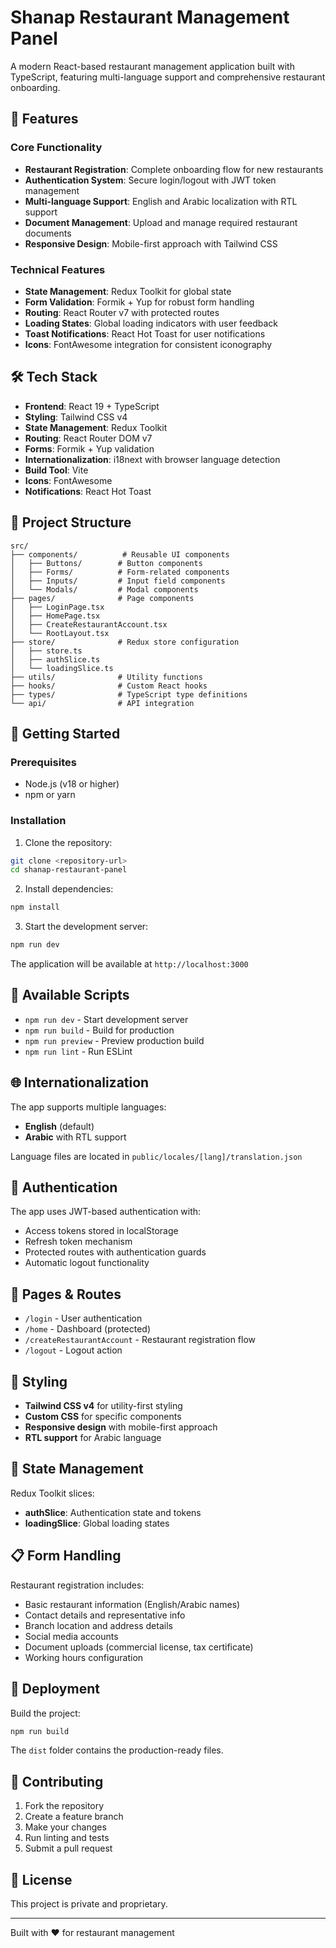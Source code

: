 # Shanap Restaurant Management Panel

A modern React-based restaurant management application built with TypeScript, featuring multi-language support and comprehensive restaurant onboarding.

## 🚀 Features

### Core Functionality

- **Restaurant Registration**: Complete onboarding flow for new restaurants
- **Authentication System**: Secure login/logout with JWT token management
- **Multi-language Support**: English and Arabic localization with RTL support
- **Document Management**: Upload and manage required restaurant documents
- **Responsive Design**: Mobile-first approach with Tailwind CSS

### Technical Features

- **State Management**: Redux Toolkit for global state
- **Form Validation**: Formik + Yup for robust form handling
- **Routing**: React Router v7 with protected routes
- **Loading States**: Global loading indicators with user feedback
- **Toast Notifications**: React Hot Toast for user notifications
- **Icons**: FontAwesome integration for consistent iconography

## 🛠️ Tech Stack

- **Frontend**: React 19 + TypeScript
- **Styling**: Tailwind CSS v4
- **State Management**: Redux Toolkit
- **Routing**: React Router DOM v7
- **Forms**: Formik + Yup validation
- **Internationalization**: i18next with browser language detection
- **Build Tool**: Vite
- **Icons**: FontAwesome
- **Notifications**: React Hot Toast

## 📁 Project Structure

```
src/
├── components/          # Reusable UI components
│   ├── Buttons/        # Button components
│   ├── Forms/          # Form-related components
│   ├── Inputs/         # Input field components
│   └── Modals/         # Modal components
├── pages/              # Page components
│   ├── LoginPage.tsx
│   ├── HomePage.tsx
│   ├── CreateRestaurantAccount.tsx
│   └── RootLayout.tsx
├── store/              # Redux store configuration
│   ├── store.ts
│   ├── authSlice.ts
│   └── loadingSlice.ts
├── utils/              # Utility functions
├── hooks/              # Custom React hooks
├── types/              # TypeScript type definitions
└── api/                # API integration
```

## 🚀 Getting Started

### Prerequisites

- Node.js (v18 or higher)
- npm or yarn

### Installation

1. Clone the repository:

```bash
git clone <repository-url>
cd shanap-restaurant-panel
```

2. Install dependencies:

```bash
npm install
```

3. Start the development server:

```bash
npm run dev
```

The application will be available at `http://localhost:3000`

## 📝 Available Scripts

- `npm run dev` - Start development server
- `npm run build` - Build for production
- `npm run preview` - Preview production build
- `npm run lint` - Run ESLint

## 🌐 Internationalization

The app supports multiple languages:

- **English** (default)
- **Arabic** with RTL support

Language files are located in `public/locales/[lang]/translation.json`

## 🔐 Authentication

The app uses JWT-based authentication with:

- Access tokens stored in localStorage
- Refresh token mechanism
- Protected routes with authentication guards
- Automatic logout functionality

## 📱 Pages & Routes

- `/login` - User authentication
- `/home` - Dashboard (protected)
- `/createRestaurantAccount` - Restaurant registration flow
- `/logout` - Logout action

## 🎨 Styling

- **Tailwind CSS v4** for utility-first styling
- **Custom CSS** for specific components
- **Responsive design** with mobile-first approach
- **RTL support** for Arabic language

## 🔧 State Management

Redux Toolkit slices:

- **authSlice**: Authentication state and tokens
- **loadingSlice**: Global loading states

## 📋 Form Handling

Restaurant registration includes:

- Basic restaurant information (English/Arabic names)
- Contact details and representative info
- Branch location and address details
- Social media accounts
- Document uploads (commercial license, tax certificate)
- Working hours configuration

## 🚀 Deployment

Build the project:

```bash
npm run build
```

The `dist` folder contains the production-ready files.

## 🤝 Contributing

1. Fork the repository
2. Create a feature branch
3. Make your changes
4. Run linting and tests
5. Submit a pull request

## 📄 License

This project is private and proprietary.

---

Built with ❤️ for restaurant management
